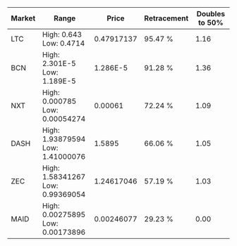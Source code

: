 | Market | Range | Price| Retracement | Doubles to 50% |
| --- | --- | --- | --- | --- |
| LTC | High: 0.643<br />Low: 0.4714 | 0.47917137 | 95.47 % | 1.16 |
| BCN | High: 2.301E-5<br />Low: 1.189E-5 | 1.286E-5 | 91.28 % | 1.36 |
| NXT | High: 0.000785<br />Low: 0.00054274 | 0.00061 | 72.24 % | 1.09 |
| DASH | High: 1.93879594<br />Low: 1.41000076 | 1.5895 | 66.06 % | 1.05 |
| ZEC | High: 1.58341267<br />Low: 0.99369054 | 1.24617046 | 57.19 % | 1.03 |
| MAID | High: 0.00275895<br />Low: 0.00173896 | 0.00246077 | 29.23 % | 0.00 |
